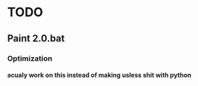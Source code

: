 # TODO

## Paint 2.0.bat

### Optimization

#### acualy work on this instead of making usless shit with python